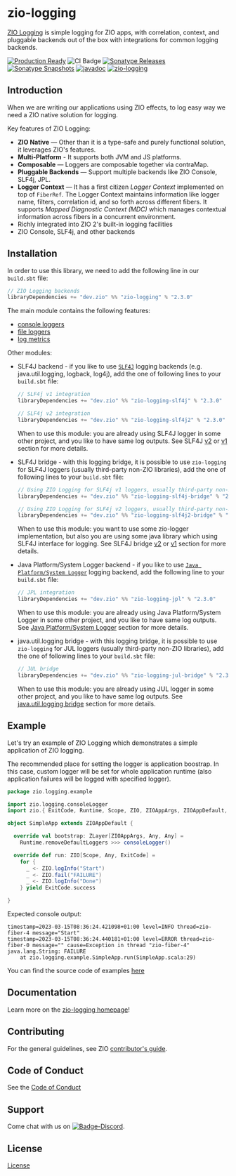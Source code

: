 [//]: # (This file was autogenerated using `zio-sbt-website` plugin via `sbt generateReadme` command.)
[//]: # (So please do not edit it manually. Instead, change "docs/index.md" file or sbt setting keys)
[//]: # (e.g. "readmeDocumentation" and "readmeSupport".)

# zio-logging

[ZIO Logging](https://github.com/zio/zio-logging) is simple logging for ZIO apps, with correlation, context, and pluggable backends out of the box with integrations for common logging backends.

[![Production Ready](https://img.shields.io/badge/Project%20Stage-Production%20Ready-brightgreen.svg)](https://github.com/zio/zio/wiki/Project-Stages) ![CI Badge](https://github.com/zio/zio-logging/workflows/CI/badge.svg) [![Sonatype Releases](https://img.shields.io/nexus/r/https/oss.sonatype.org/dev.zio/zio-logging_2.13.svg?label=Sonatype%20Release)](https://oss.sonatype.org/content/repositories/releases/dev/zio/zio-logging_2.13/) [![Sonatype Snapshots](https://img.shields.io/nexus/s/https/oss.sonatype.org/dev.zio/zio-logging_2.13.svg?label=Sonatype%20Snapshot)](https://oss.sonatype.org/content/repositories/snapshots/dev/zio/zio-logging_2.13/) [![javadoc](https://javadoc.io/badge2/dev.zio/zio-logging-docs_2.13/javadoc.svg)](https://javadoc.io/doc/dev.zio/zio-logging-docs_2.13) [![zio-logging](https://img.shields.io/github/stars/zio/zio-logging?style=social)](https://github.com/zio/zio-logging)

## Introduction

When we are writing our applications using ZIO effects, to log easy way we need a ZIO native solution for logging.

Key features of ZIO Logging:

- **ZIO Native** — Other than it is a type-safe and purely functional solution, it leverages ZIO's features.
- **Multi-Platform** - It supports both JVM and JS platforms.
- **Composable** — Loggers are composable together via contraMap.
- **Pluggable Backends** — Support multiple backends like ZIO Console, SLF4j, JPL.
- **Logger Context** — It has a first citizen _Logger Context_ implemented on top of `FiberRef`. The Logger Context maintains information like logger name, filters, correlation id, and so forth across different fibers. It supports _Mapped Diagnostic Context (MDC)_ which manages contextual information across fibers in a concurrent environment.
- Richly integrated into ZIO 2's built-in logging facilities
- ZIO Console, SLF4j, and other backends

## Installation

In order to use this library, we need to add the following line in our `build.sbt` file:

```scala
// ZIO Logging backends
libraryDependencies += "dev.zio" %% "zio-logging" % "2.3.0"
```

The main module contains the following features: 
* [console loggers](docs/console-logger.md)
* [file loggers](docs/file-logger.md)
* [log metrics](docs/metrics.md)


Other modules:

* SLF4J backend - if you like to use [`SLF4J`](https://www.slf4j.org/) logging backends (e.g. java.util.logging, logback, log4j), add the one of following lines to your `build.sbt` file:

    ```scala
    // SLF4j v1 integration
    libraryDependencies += "dev.zio" %% "zio-logging-slf4j" % "2.3.0"
    
    // SLF4j v2 integration
    libraryDependencies += "dev.zio" %% "zio-logging-slf4j2" % "2.3.0"
    ```
   When to use this module: you are already using SLF4J logger in some other project, and you like to have same log outputs. 
   See SLF4J [v2](docs/slf4j2.md) or [v1](docs/slf4j1.md) section for more details.


* SLF4J bridge - with this logging bridge, it is possible to use `zio-logging` for SLF4J loggers (usually third-party non-ZIO libraries), add the one of following lines to your `build.sbt` file: 

    ```scala
    // Using ZIO Logging for SLF4j v1 loggers, usually third-party non-ZIO libraries
    libraryDependencies += "dev.zio" %% "zio-logging-slf4j-bridge" % "2.3.0"
    
    // Using ZIO Logging for SLF4j v2 loggers, usually third-party non-ZIO libraries
    libraryDependencies += "dev.zio" %% "zio-logging-slf4j2-bridge" % "2.3.0"
    ```

    When to use this module: you want to use some zio-logger implementation, but also you are using some java library which using SLF4J interface for logging.
    See SLF4J bridge [v2](docs/slf4j2-bridge.md) or [v1](docs/slf4j1-bridge.md) section for more details.


* Java Platform/System Logger backend - if you like to use  [`Java Platform/System Logger`](https://openjdk.org/jeps/264) logging backend, add the following line to your `build.sbt` file:

    ```scala
    // JPL integration
    libraryDependencies += "dev.zio" %% "zio-logging-jpl" % "2.3.0"
    ```

    When to use this module: you are already using Java Platform/System Logger in some other project, and you like to have same log outputs.
    See [Java Platform/System Logger](docs/jpl.md) section for more details.


* java.util.logging bridge - with this logging bridge, it is possible to use `zio-logging` for JUL loggers (usually third-party non-ZIO libraries), add the one of following lines to your `build.sbt` file:

    ```scala
    // JUL bridge
    libraryDependencies += "dev.zio" %% "zio-logging-jul-bridge" % "2.3.0"
    ```

    When to use this module: you are already using JUL logger in some other project, and you like to have same log outputs.
    See [java.util.logging bridge](docs/jul-bridge.md) section for more details.


## Example

Let's try an example of ZIO Logging which demonstrates a simple application of ZIO logging.

The recommended place for setting the logger is application boostrap. In this case, custom logger will be set for whole application runtime (also application failures will be logged with specified logger).

[//]: # (TODO: make snippet type-checked using mdoc)

```scala
package zio.logging.example

import zio.logging.consoleLogger
import zio.{ ExitCode, Runtime, Scope, ZIO, ZIOAppArgs, ZIOAppDefault, ZLayer }

object SimpleApp extends ZIOAppDefault {

  override val bootstrap: ZLayer[ZIOAppArgs, Any, Any] =
    Runtime.removeDefaultLoggers >>> consoleLogger()

  override def run: ZIO[Scope, Any, ExitCode] =
    for {
      _ <- ZIO.logInfo("Start")
      _ <- ZIO.fail("FAILURE")
      _ <- ZIO.logInfo("Done")
    } yield ExitCode.success

}
```

Expected console output:

```
timestamp=2023-03-15T08:36:24.421098+01:00 level=INFO thread=zio-fiber-4 message="Start"
timestamp=2023-03-15T08:36:24.440181+01:00 level=ERROR thread=zio-fiber-0 message="" cause=Exception in thread "zio-fiber-4" java.lang.String: FAILURE
	at zio.logging.example.SimpleApp.run(SimpleApp.scala:29)
```

You can find the source code of examples [here](https://github.com/zio/zio-logging/tree/master/examples)

## Documentation

Learn more on the [zio-logging homepage](https://zio.dev/zio-logging)!

## Contributing

For the general guidelines, see ZIO [contributor's guide](https://zio.dev/contributor-guidelines).

## Code of Conduct

See the [Code of Conduct](https://zio.dev/code-of-conduct)

## Support

Come chat with us on [![Badge-Discord]][Link-Discord].

[Badge-Discord]: https://img.shields.io/discord/629491597070827530?logo=discord "chat on discord"
[Link-Discord]: https://discord.gg/2ccFBr4 "Discord"

## License

[License](LICENSE)
